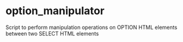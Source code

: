 option_manipulator
==================

Script to perform manipulation operations on OPTION HTML elements between two SELECT HTML elements